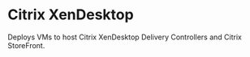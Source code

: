 # Citrix XenDesktop
Deploys VMs to host Citrix XenDesktop Delivery Controllers and Citrix StoreFront.

